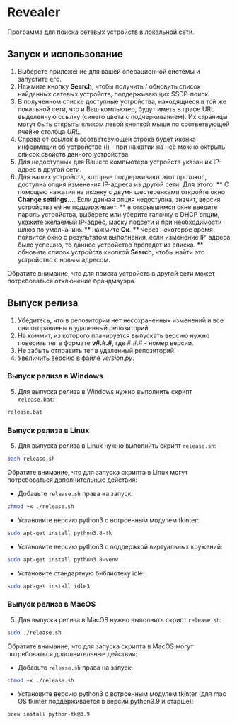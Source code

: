 # Revealer

Программа для поиска сетевых устройств в локальной сети.

## Запуск и использование

1. Выберете приложение для вашей операционной системы и запустите его.
2. Нажмите кнопку __Search__, чтобы получить / обновить список найденных сетевых устройств, поддерживающих SSDP-поиск.
3. В полученном списке доступные устройства, находящиеся в той же локальной сети, что и Ваш компьютер, будут иметь в графе URL выделенную ссылку (синего цвета с подчеркиванием). Их страницы могут быть открыты кликом левой кнопкой мыши по соответвующей ячейке столбца _URL_.
4. Справа от ссылок в соответсвующей строке будет иконка информации об устройстве (i) - при нажатии на неё можно октрыть список свойств данного устройства.
5. Для недоступных для Вашего компьютера устройств указан их IP-адрес в другой сети.
6. Для наших устройств, которые поддерживают этот протокол, доступна опция изменения IP-адреса из другой сети. Для этого:
  ** С помощью нажатия на иконку с двумя шестеренками откройте окно __Change settings...__. Если данная опция недоступна, значит, версия устройства её не поддерживает.
  ** в открывшимся окне введите пароль устройства, выберете или уберите галочку с DHCP опции, укажите желаемый IP-адрес, маску подсети и при необходимости шлюз по умолчанию.
  ** нажмите __Ок__.
  ** через некоторое время появится окно с результатом выполнения, если изменение IP-адреса было успешно, то данное устройство пропадет из списка.
  ** обновите список устройств кнопкой __Search__, чтобы найти это устройство с новым адресом.

Обратите внимание, что для поиска устройств в другой сети может потребоваться отключение брандмауэра.

## Выпуск релиза

1. Убедитесь, что в репозитории нет несохраненных изменений и все они отправлены в удаленный репозиторий.
2. На коммит, из которого планируется выпускать версию нужно повесить тег в формате __v#.#.#__, где #.#.# - номер версии.
3. Не забыть отправить тег в удаленный репозиторий.
4. Увеличить версию в файле _version.py_.

### Выпуск релиза в Windows

5. Для выпуска релиза в Windows нужно выполнить скрипт `release.bat`:

```bash
release.bat
```

### Выпуск релиза в Linux

5. Для выпуска релиза в Linux нужно выполнить скрипт `release.sh`:

```bash
bash release.sh
```

Обратите внимание, что для запуска скрипта в Linux могут потребоваться дополнительные действия:
* Добавьте `release.sh` права на запуск:
```bash
chmod +x ./release.sh
```
* Установите версию python3 c встроенным модулем tkinter:
```bash
sudo apt-get install python3.8-tk
```
* Установите версию python3 с поддержкой виртуальных кружений:
```bash
sudo apt-get install python3.8-venv
```

* Установите стандартную библиотеку idle:
```bash
sudo apt-get install idle3
```

### Выпуск релиза в MacOS

5. Для выпуска релиза в MacOS нужно выполнить скрипт `release.sh`:

```bash
sudo ./release.sh
```

Обратите внимание, что для запуска скрипта в MacOS могут потребоваться дополнительные действия:
* Добавьте `release.sh` права на запуск:
```bash
chmod +x ./release.sh
```
* Установите версию python3 c встроенным модулем tkinter (для mac OS tkinter поддерживается в версии python3.9 и старше):
```bash
brew install python-tk@3.9
```







